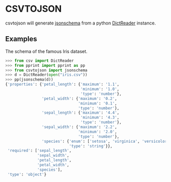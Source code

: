 # CSVTOJSON

csvtojson will generate [jsonschema][1] from a python
[DictReader][2] instance.


[1]: https://json-schema.org/
[2]: https://docs.python.org/3/library/csv.html#csv.DictReader

## Examples

The schema of the famous Iris dataset.

```python
>>> from csv import DictReader
>>> from pprint import pprint as pp
>>> from csvtojson import jsonschema
>>> d = DictReader(open("iris.csv"))
>>> pp(jsonschema(d))
{'properties': {'petal_length': {'maximum': '1.1',
                                 'minimum': '1.0',
                                 'type': 'number'},
                'petal_width': {'maximum': '0.2',
                                'minimum': '0.1',
                                'type': 'number'},
                'sepal_length': {'maximum': '4.4',
                                 'minimum': '4.3',
                                 'type': 'number'},
                'sepal_width': {'maximum': '2.2',
                                'minimum': '2.0',
                                'type': 'number'},
                'species': {'enum': ['setosa', 'virginica', 'versicolor'],
                            'type': 'string'}},
 'required': ['sepal_length',
              'sepal_width',
              'petal_length',
              'petal_width',
              'species'],
 'type': 'object'}
```
